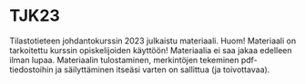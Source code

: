 # TJK23
Tilastotieteen johdantokurssin 2023 julkaistu materiaali.
Huom! Materiaali on tarkoitettu kurssin opiskelijoiden käyttöön! Materiaalia ei saa jakaa edelleen ilman lupaa.
Materiaalin tulostaminen, merkintöjen tekeminen pdf-tiedostoihin ja säilyttäminen itseäsi varten on sallittua (ja toivottavaa).
